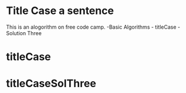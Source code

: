 # Title Case a sentence

This is an alogorithm on free code camp.
    -Basic Algorithms
        - titleCase - Solution Three
 
# titleCase
# titleCaseSolThree
